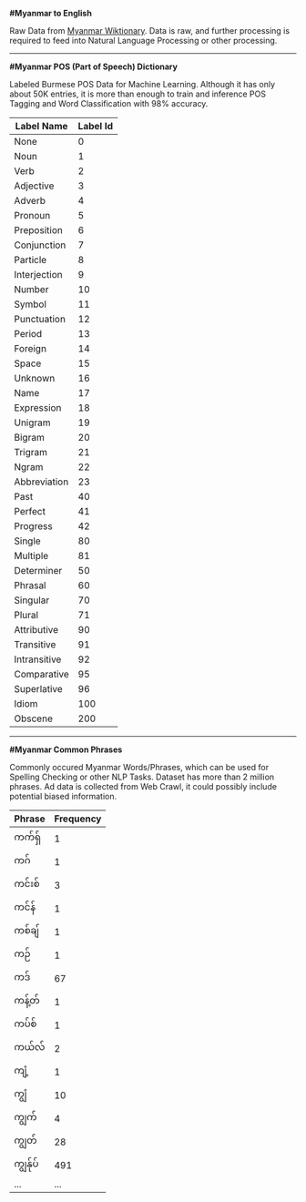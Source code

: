 <strong>#Myanmar to English</strong>

Raw Data from <a href="https://my.wiktionary.org/wiki/%E1%80%97%E1%80%9F%E1%80%AD%E1%80%AF%E1%80%85%E1%80%AC%E1%80%99%E1%80%BB%E1%80%80%E1%80%BA%E1%80%94%E1%80%BE%E1%80%AC">Myanmar Wiktionary</a>. Data is raw, and further processing is required to feed into Natural Language Processing or other processing.

<hr />

<strong>#Myanmar POS (Part of Speech) Dictionary</strong>

Labeled Burmese POS Data for Machine Learning. Although it has only about 50K entries, it is more than enough to train and inference POS Tagging and Word Classification with 98% accuracy.

| Label Name    | Label Id      |
| ------------- | ------------- |
|None | 0|
|Noun | 1|
|Verb | 2|
|Adjective | 3|
|Adverb | 4|
|Pronoun | 5|
|Preposition | 6|
|Conjunction | 7|
|Particle | 8|
|Interjection | 9|
|Number | 10|
|Symbol | 11|
|Punctuation | 12|
|Period | 13|
|Foreign | 14|
|Space | 15|
|Unknown | 16|
|Name | 17|
|Expression | 18|
|Unigram | 19|
|Bigram | 20|
|Trigram | 21|
|Ngram | 22|
|Abbreviation | 23|
|Past | 40|
|Perfect | 41|
|Progress | 42|
|Single | 80|
|Multiple | 81|
|Determiner | 50|
|Phrasal | 60|
|Singular | 70|
|Plural | 71|
|Attributive | 90|
|Transitive | 91|
|Intransitive | 92|           
|Comparative | 95|
|Superlative | 96|
|Idiom | 100|
|Obscene | 200|

<hr />

<strong>#Myanmar Common Phrases</strong>

Commonly occured Myanmar Words/Phrases, which can be used for Spelling Checking or other NLP Tasks. Dataset has more than 2 million phrases. Ad data is collected from Web Crawl, it could possibly include potential biased information.

| Phrase        | Frequency      |
| ------------- | ------------- |
|ကက်ရှ်|	1|
|ကဂ်|	1|
|ကင်းစ်|	3|
|ကင်န်|	1|
|ကစ်ချ်|	1|
|ကဉ်|	1|
|ကဒ်|	67|
|ကန့်တ်|	1|
|ကပ်စ်|	1|
|ကယ်လ်|	2|
|ကျံ့|	1|
|ကျွံ|	10|
|ကျွက်|	4|
|ကျွတ်|	28|
|ကျွန်ုပ်|	491|
|...|...|
